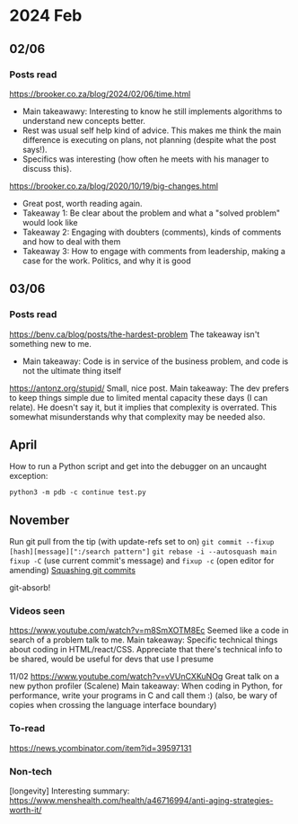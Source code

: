 # 2024 Feb

## 02/06


### Posts read
https://brooker.co.za/blog/2024/02/06/time.html

- Main takeawawy: Interesting to know he still implements algorithms to understand new concepts better.
- Rest was usual self help kind of advice. This makes me think the main difference is executing on plans, not planning (despite what the post says!).
- Specifics was interesting (how often he meets with his manager to discuss this).

https://brooker.co.za/blog/2020/10/19/big-changes.html

- Great post, worth reading again.
- Takeaway 1: Be clear about the problem and what a "solved problem" would look like
- Takeaway 2: Engaging with doubters (comments), kinds of comments and how to deal with them
- Takeaway 3: How to engage with comments from leadership, making a case for the work. Politics, and why it is good

## 03/06

### Posts read

https://benv.ca/blog/posts/the-hardest-problem
The takeaway isn't something new to me. 
- Main takeaway: Code is in service of the business problem, and code is not the ultimate thing itself

https://antonz.org/stupid/
Small, nice post.
Main takeaway: The dev prefers to keep things simple due to limited mental capacity these days (I can relate). He doesn't say it, but it implies that complexity is overrated. This somewhat misunderstands why that complexity may be needed also.


## April

How to run a Python script and get into the debugger on an uncaught exception:
```
python3 -m pdb -c continue test.py
```

## November
Run git pull from the tip (with update-refs set to on)
`git commit --fixup [hash][message][":/search pattern"]`
`git rebase -i --autosquash main`
`fixup -C` (use current commit's message) and `fixup -c` (open editor for amending)
[Squashing git commits](https://andrewlock.net/smoother-rebases-with-auto-squashing-git-commits/)

git-absorb!



### Videos seen

https://www.youtube.com/watch?v=m8SmXOTM8Ec
Seemed like a code in search of a problem talk to me.
Main takeaway: Specific technical things about coding in HTML/react/CSS. Appreciate that there's technical info to be shared, would be useful for devs that use I presume

11/02 https://www.youtube.com/watch?v=vVUnCXKuNOg
Great talk on a new python profiler (Scalene)
Main takeaway: When coding in Python, for performance, write your programs in C and call them :) (also, be wary of copies when crossing the language interface boundary)


### To-read

https://news.ycombinator.com/item?id=39597131

### Non-tech

[longevity] Interesting summary: https://www.menshealth.com/health/a46716994/anti-aging-strategies-worth-it/

